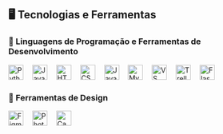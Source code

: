 ## 🖥️ Tecnologias e Ferramentas  

### 🚀 Linguagens de Programação e Ferramentas de Desenvolvimento
<div align="left">
  <img src="https://cdn.jsdelivr.net/gh/devicons/devicon/icons/python/python-original.svg" height="30" alt="Python logo" />
  <img width="10" />
  <img src="https://cdn.jsdelivr.net/gh/devicons/devicon/icons/javascript/javascript-original.svg" height="30" alt="JavaScript logo" />
  <img width="10" />
  <img src="https://cdn.jsdelivr.net/gh/devicons/devicon/icons/html5/html5-original.svg" height="30" alt="HTML5 logo" />
  <img width="10" />
  <img src="https://cdn.jsdelivr.net/gh/devicons/devicon/icons/css3/css3-original.svg" height="30" alt="CSS3 logo" />
  <img width="10" />
  <img src="https://cdn.jsdelivr.net/gh/devicons/devicon/icons/java/java-original.svg" height="30" alt="Java logo" />
  <img width="10" />
  <img src="https://devicon-website.vercel.app/api/mysql/original.svg" height="30" alt="MySQL logo" />
  <img width="10" />
  <img src="https://devicon-website.vercel.app/api/vscode/original.svg" height="30" alt="VS Code logo" />
  <img width="10" />
  <img src="https://devicon-website.vercel.app/api/trello/plain.svg" height="30" alt="Trello logo" />
  <img width="10" />
  <picture>
    <source srcset="https://devicon-website.vercel.app/api/flask/original.svg?color=%23FFFFFF" media="(prefers-color-scheme: dark)">
    <img src="https://devicon-website.vercel.app/api/flask/original.svg?color=%23010101" height="30" alt="Flask logo" />
  </picture>
</div>

### 🎨 Ferramentas de Design  
<div align="left">
  <img src="https://devicon-website.vercel.app/api/figma/original.svg" height="30" alt="Figma logo" />
  <img width="10" />
  <img src="https://devicon-website.vercel.app/api/photoshop/plain.svg" height="30" alt="Photoshop logo" />
  <img width="10" />
  <img src="https://devicon-website.vercel.app/api/canva/original.svg" height="30" alt="Canva logo" />
</div>
